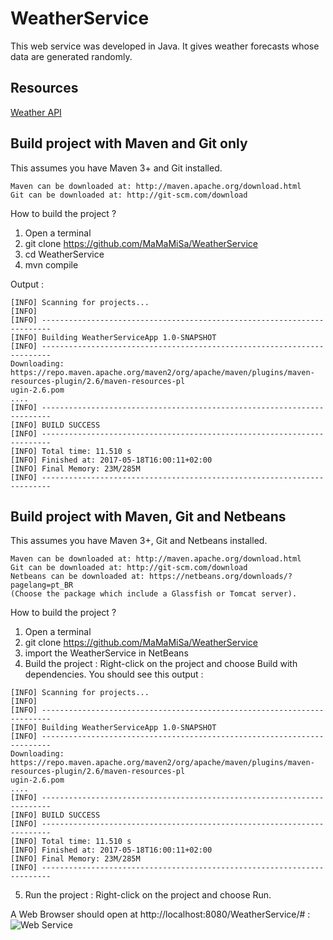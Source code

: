 ﻿# WeatherService

This web service was developed in Java. It gives weather forecasts whose data are generated randomly.

## Resources
[Weather API](https://openweathermap.org/)

## Build project with Maven and Git only

This assumes you have Maven 3+ and Git installed.

    Maven can be downloaded at: http://maven.apache.org/download.html
    Git can be downloaded at: http://git-scm.com/download

How to build the project ?

1) Open a terminal
2) git clone https://github.com/MaMaMiSa/WeatherService
3) cd WeatherService
4) mvn compile

Output :
```
[INFO] Scanning for projects...
[INFO]
[INFO] ------------------------------------------------------------------------
[INFO] Building WeatherServiceApp 1.0-SNAPSHOT
[INFO] ------------------------------------------------------------------------
Downloading: https://repo.maven.apache.org/maven2/org/apache/maven/plugins/maven-resources-plugin/2.6/maven-resources-pl
ugin-2.6.pom
....
[INFO] ------------------------------------------------------------------------
[INFO] BUILD SUCCESS
[INFO] ------------------------------------------------------------------------
[INFO] Total time: 11.510 s
[INFO] Finished at: 2017-05-18T16:00:11+02:00
[INFO] Final Memory: 23M/285M
[INFO] ------------------------------------------------------------------------
```
## Build project with Maven, Git and Netbeans

This assumes you have Maven 3+, Git and Netbeans installed.

    Maven can be downloaded at: http://maven.apache.org/download.html
    Git can be downloaded at: http://git-scm.com/download
    Netbeans can be downloaded at: https://netbeans.org/downloads/?pagelang=pt_BR
    (Choose the package which include a Glassfish or Tomcat server).

How to build the project ?

1) Open a terminal
2) git clone https://github.com/MaMaMiSa/WeatherService
3) import the WeatherService in NetBeans
4) Build the project : Right-click on the project and choose Build with dependencies. You should see this output : 
```
[INFO] Scanning for projects...
[INFO]
[INFO] ------------------------------------------------------------------------
[INFO] Building WeatherServiceApp 1.0-SNAPSHOT
[INFO] ------------------------------------------------------------------------
Downloading: https://repo.maven.apache.org/maven2/org/apache/maven/plugins/maven-resources-plugin/2.6/maven-resources-pl
ugin-2.6.pom
....
[INFO] ------------------------------------------------------------------------
[INFO] BUILD SUCCESS
[INFO] ------------------------------------------------------------------------
[INFO] Total time: 11.510 s
[INFO] Finished at: 2017-05-18T16:00:11+02:00
[INFO] Final Memory: 23M/285M
[INFO] ------------------------------------------------------------------------
```

5) Run the project : Right-click on the project and choose Run. 

A Web Browser should open at http://localhost:8080/WeatherService/# :
![]( WeatherService/gui.png "Web Service")


